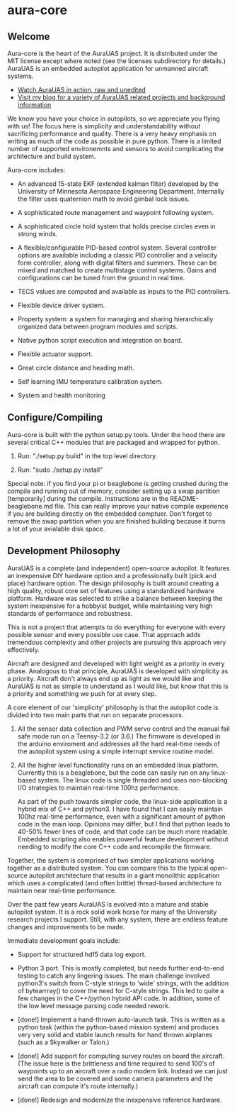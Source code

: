 # aura-core

## Welcome

Aura-core is the heart of the AuraUAS project.  It is distributed
under the MIT license except where noted (see the licenses
subdirectory for details.)  AuraUAS is an embedded autopilot
application for unmanned aircraft systems.

* [Watch AuraUAS in action, raw and unedited](https://www.youtube.com/channel/UC_AWqZyWYvnA-h9MMcbNYyA)
* [Visit my blog for a variety of AuraUAS related projects and background information](http://gallinazo.flightgear.org/)

We know you have your choice in autopilots, so we appreciate you
flying with us!  The focus here is simplicity and understandability
without sacrificing performance and quality.  There is a very heavy
emphasis on writing as much of the code as possible in pure python.
There is a limited number of supported environemnts and sensors to
avoid complicating the architecture and build system.

Aura-core includes:

* An advanced 15-state EKF (extended kalman filter) developed by the
  University of Minnesota Aerospace Engineering Department.
  Internally the filter uses quaternion math to avoid gimbal lock
  issues.

* A sophisticated route management and waypoint following system.

* A sophisticated circle hold system that holds precise circles even
  in strong winds.

* A flexible/configurable PID-based control system.  Several
  controller options are available including a classic PID controller
  and a velocity form controller, along with digital filters and
  summers.  These can be mixed and matched to create multistage
  control systems.  Gains and configurations can be tuned from the
  ground in real time.

* TECS values are computed and available as inputs to the PID
  controllers.

* Flexible device driver system.

* Property system: a system for managing and sharing hierarchically
  organized data between program modules and scripts.

* Native python script execution and integration on board.

* Flexible actuator support.

* Great circle distance and heading math.

* Self learning IMU temperature calibration system.

* System and health monitoring


## Configure/Compiling

Aura-core is built with the python setup.py tools.  Under the hood
there are several critical C++ modules that are packaged and wrapped
for python.

1. Run: "./setup.py build" in the top level directory.

<wait a while>

2. Run: "sudo ./setup.py install"

Special note: if you find your pi or beaglebone is getting crushed
during the compile and running out of memory, consider setting up a
swap partition [temporarily] during the compile.  Instructions are in
the README-beaglebone.md file.  This can really improve your native
compile experience if you are building directly on the embedded
comptuer.  Don't forget to remove the swap partition when you are
finished building because it burns a lot of your avialable disk space.

## Development Philosophy

AuraUAS is a complete (and independent) open-source autopilot.  It
features an inexpensive DIY hardware option and a professionally built
(pick and place) hardware option.  The design philosophy is built
around creating a high quality, robust core set of features using a
standardized hardware platform.  Hardware was selected to strike a
balance between keeping the system inexpensive for a hobbyist budget,
while maintaining very high standards of performance and robustness.

This is not a project that attempts to do everything for everyone with
every possible sensor and every possible use case.  That approach adds
tremendous complexity and other projects are pursuing this approach
very effectively.

Aircraft are designed and developed with light weight as a priority in
every phase.  Analogous to that principle, AuraUAS is developed with
simplicity as a priority.  Aircraft don't always end up as light as we
would like and AuraUAS is not as simple to understand as I would like,
but know that this is a priority and something we push for at every
step.

A core element of our 'simplicity' philosophy is that the autopilot
code is divided into two main parts that run on separate processors.

1. All the sensor data collection and PWM servo control and the manual
   fail safe mode run on a Teensy-3.2 (or 3.6.)  The firmware is
   developed in the arduino enviroment and addresses all the hard
   real-time needs of the autopilot system using a simple interrupt
   service routine model.

2. All the higher level functionality runs on an embedded linux
   platform.  Currently this is a beaglebone, but the code can easily
   run on any linux-based system.  The linux code is single threaded
   and uses non-blocking I/O strategies to maintain real-time 100hz
   performance.

   As part of the push towards simpler code, the linux-side
   application is a hybrid mix of C++ and python3.  I have found that
   I can easily maintain 100hz real-time performance, even with a
   significant amount of python code in the main loop.  Opinions may
   differ, but I find that python leads to 40-50% fewer lines of code,
   and that code can be much more readable.  Embedded scripting also
   enables powerful feature development without needing to modify the
   core C++ code and recompile the firmware.

Together, the system is comprised of two simpler applications working
together as a distributed system.  You can compare this to the typical
open-source autopilot architecture that results in a giant monolithic
application which uses a complicated (and often brittle) thread-based
architecture to maintain near real-time performance.

Over the past few years AuraUAS is evolved into a mature and stable
autopilot system.  It is a rock solid work horse for many of the
University research projects I support.  Still, with any system, there
are endless feature changes and improvements to be made.

Immediate development goals include:

* Support for structured hdf5 data log export.

* Python 3 port.  This is mostly completed, but needs further
  end-to-end testing to catch any lingering issues.  The main
  challenge involved python3's switch from C-style strings to 'wide'
  strings, with the addition of bytearrray() to cover the need for
  C-style strings.  This led to quite a few changes in the C++/python
  hybrid API code.  In addition, some of the low level message parsing
  code needed rework.

* [done!] Implement a hand-thrown auto-launch task.  This is written
  as a python task (within the python-based mission system) and
  produces very very solid and stable launch results for hand thrown
  airplanes (such as a Skywalker or Talon.)

* [done!] Add support for computing survey routes on board the aircraft.  (The
  issue here is the brittleness and time required to send 100's of
  waypoints up to an aircraft over a radio modem link.  Instead we can
  just send the area to be covered and some camera parameters and the
  aircraft can compute it's route internally.)

* [done!] Redesign and modernize the inexpensive reference hardware. 
